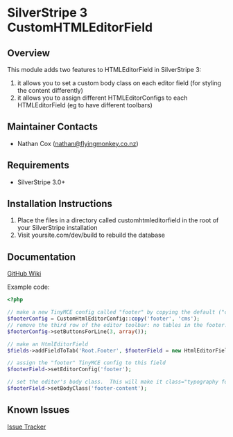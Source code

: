 SilverStripe 3 CustomHTMLEditorField
===================================

Overview
--------------

This module adds two features to HTMLEditorField in SilverStripe 3:

1. it allows you to set a custom body class on each editor field (for styling the content differently)
2. it allows you to assign different HTMLEditorConfigs to each HTMLEditorField (eg to have different toolbars)


Maintainer Contacts
-------------------
*  Nathan Cox (<nathan@flyingmonkey.co.nz>)


Requirements
------------
* SilverStripe 3.0+


Installation Instructions
-------------------------

1. Place the files in a directory called customhtmleditorfield in the root of your SilverStripe installation
2. Visit yoursite.com/dev/build to rebuild the database


Documentation
-------------
[GitHub Wiki](https://github.com/nathancox/silverstripe-customhtmleditorfield/wiki)


Example code:
```php
<?php

// make a new TinyMCE config called "footer" by copying the default ("cms") config
$footerConfig = CustomHtmlEditorConfig::copy('footer', 'cms');
// remove the third row of the editor toolbar: no tables in the footer!
$footerConfig->setButtonsForLine(3, array());

// make an HtmlEditorField
$fields->addFieldToTab('Root.Footer', $footerField = new HtmlEditorField('FooterText', 'Footer'));

// assign the "footer" TinyMCE config to this field
$footerField->setEditorConfig('footer');

// set the editor's body class.  This will make it class="typography footer-content"
$footerField->setBodyClass('footer-content');
```



Known Issues
------------
[Issue Tracker](https://github.com/nathancox/silverstripe-customhtmleditorfield/issues)